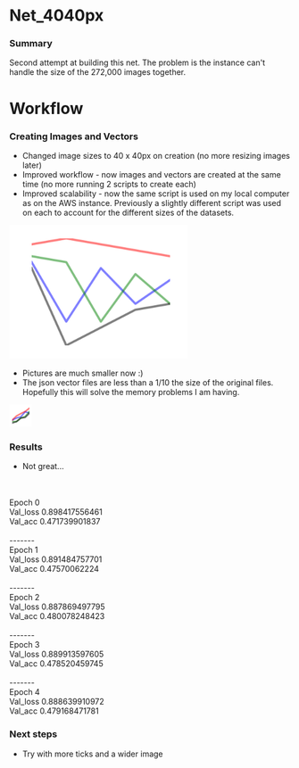 # Net_4040px
### Summary
Second attempt at building this net.  The problem is the instance can't handle the size of the 272,000 images together.

# Workflow
### Creating Images and Vectors
 - Changed image sizes to 40 x 40px on creation (no more resizing images later)
 - Improved workflow - now images and vectors are created at the same time (no more running 2 scripts to create each)
 - Improved scalability - now the same script is used on my local computer as on the AWS instance.  Previously a slightly different script was used on each to account for the different sizes of the datasets.

<img src="https://raw.githubusercontent.com/gravity226/forex_net/master/imgs/EURUSD_20010103_00-00-00.png" width="320" height="240">

 - Pictures are much smaller now :)
 - The json vector files are less than a 1/10 the size of the original files.  Hopefully this will solve the memory problems I am having.

<img src="https://github.com/gravity226/forex_net/blob/master/net_4040px/imgs/AUDJPY_20010103_00-00-00.png">

### Results
 - Not great...
<br/>
<br/>
 Epoch 0<br/>
 Val_loss 0.898417556461<br/>
 Val_acc 0.471739901837<br/>
<br/>
 -------<br/>
 Epoch 1<br/>
 Val_loss 0.891484757701<br/>
 Val_acc 0.47570062224<br/>
<br/>
 -------<br/>
 Epoch 2<br/>
 Val_loss 0.887869497795<br/>
 Val_acc 0.480078248423<br/>
<br/>
 -------<br/>
 Epoch 3<br/>
 Val_loss 0.889913597605<br/>
 Val_acc 0.478520459745<br/>
<br/>
 -------<br/>
 Epoch 4<br/>
 Val_loss 0.888639910972<br/>
 Val_acc 0.479168471781<br/>

### Next steps
 - Try with more ticks and a wider image
